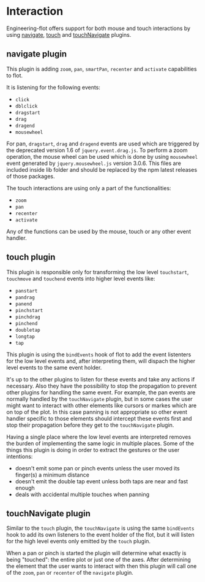# Interaction

Engineering-flot offers support for both mouse and touch interactions by using [navigate](docs/navigate.md), [touch](jquery.flot.touch.js)
and [touchNavigate](jquery.flot.touchNavigate.js) plugins.


## navigate plugin
This plugin is adding ```zoom```,  ```pan```, ```smartPan```, ```recenter``` and ```activate``` capabilities to flot.

It is listening for the following events:
* ```click```
* ```dblclick```
* ```dragstart```
* ```drag```
* ```dragend```
* ```mousewheel```

For pan, ```dragstart```, ```drag``` and ```dragend``` events are used which are triggered by the deprecated version 1.6 of ```jquery.event.drag.js```.
To perform a zoom operation, the mouse wheel can be used which is done by using ```mousewheel``` event generated by ```jquery.mousewheel.js``` version 3.0.6. This files are included inside lib folder and should be replaced by the npm latest releases of those packages.

The touch interactions are using only a part of the functionalities:
* ```zoom```
* ```pan```
* ```recenter```
* ```activate```

Any of the functions can be used by the mouse, touch or any other event handler.

## touch plugin
This plugin is responsible only for transforming the low level ```touchstart```, ```touchmove``` and ```touchend``` events into higher level events like:
* ```panstart```
* ```pandrag```
* ```panend```
* ```pinchstart```
* ```pinchdrag```
* ```pinchend```
* ```doubletap```
* ```longtap```
* ```tap```

This plugin is using the ```bindEvents``` hook of flot to add the event listenters for the low level events and, after interpreting them, will dispach the higher level events to the same event holder.

It's up to the other plugins to listen for these events and take any actions if necessary. Also they have the possibility to stop the propagation to prevent other plugins for handling the same event.
For example, the pan events are normally handled by the ```touchNavigate``` plugin, but in some cases the user might want to interact with other elements like cursors or markes which are on top of the plot.
In this case panning is not appropriate so other event handler specific to those elements should intercept these events first and stop their propagation before they get to the ```touchNavigate``` plugin.

Having a single place where the low level events are interpreted removes the burden of implementing the same logic in multiple places.
Some of the things this plugin is doing in order to extract the gestures or the user intentions:
* doesn't emit some pan or pinch events unless the user moved its finger(s) a minimum distance
* doesn't emit the double tap event unless both taps are near and fast enough
* deals with accidental multiple touches when panning

## touchNavigate plugin
Similar to the ```touch``` plugin, the ```touchNavigate``` is using the same ```bindEvents``` hook to add its own listeners to the event holder of the flot, but it will listen for the high level events only emitted by the ```touch``` plugin.

When a pan or pinch is started the plugin will determine what exactly is being "touched": the entire plot or just one of the axes.
After determining the element that the user wants to interact with then this plugin will call one of the ```zoom```, ```pan``` or ```recenter``` of the ```navigate``` plugin.
